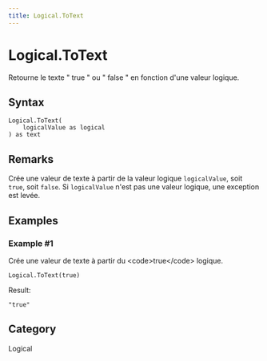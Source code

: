 ```yaml
---
title: Logical.ToText
---
```


# Logical.ToText


Retourne le texte &#34; true &#34; ou &#34; false &#34; en fonction d&#39;une valeur logique.


## Syntax

```powerquery
Logical.ToText(
    logicalValue as logical
) as text
```


## Remarks

Crée une valeur de texte à partir de la valeur logique <code>logicalValue</code>, soit <code>true</code>, soit <code>false</code>. Si <code>logicalValue</code> n'est pas une valeur logique, une exception est levée.


## Examples

### Example #1 
Crée une valeur de texte à partir du &lt;code&gt;true&lt;/code&gt; logique.
```powerquery
Logical.ToText(true)
```

Result: 
```powerquery
"true"
```




## Category
Logical
